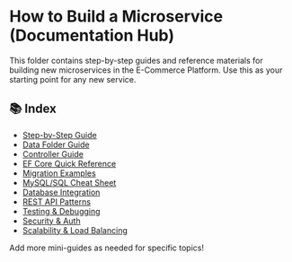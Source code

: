 # How to Build a Microservice (Documentation Hub)

This folder contains step-by-step guides and reference materials for building new microservices in the E-Commerce Platform. Use this as your starting point for any new service.

## 📚 Index

- [Step-by-Step Guide](./step-by-step.md)
- [Data Folder Guide](./data-folder.md)
- [Controller Guide](./controller-guide.md)
- [EF Core Quick Reference](./efcore-quickref.md)
- [Migration Examples](./migration-examples.md)
- [MySQL/SQL Cheat Sheet](./mysql-cheatsheet.md)
- [Database Integration](./database-integration.md)
- [REST API Patterns](./rest-api-patterns.md)
- [Testing & Debugging](./testing-debugging.md)
- [Security & Auth](./security-auth.md)
- [Scalability & Load Balancing](../LOAD_BALANCING_STRATEGY.md)

Add more mini-guides as needed for specific topics!
